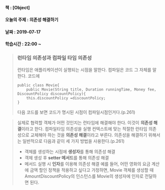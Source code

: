 #### 책 : [Object] 
#### 오늘의 주제 : 의존성 해결하기
#### 날짜 : 2019-07-17
#### 학습시간 : 22:00 ~


> ### 런타임 의존성과 컴파일 타임 의존성
> 런타임은 애플리케이션이 실행되는 시점을 말한다. 컴파일은 코드 그 자체를 말한다. 코드에 
> ```
> public class Movie{
>     public Movie(String title, Duration runningTime, Money fee, DiscountPolicy discountPolicy){
>     this.discountPolicy =discountPolicy;
> }
> ```
> 다음 코드를 보면 코드가 명시된 시점이 컴파일시점인거다.(p.261)


> 실제로 협력할 객체가 어떤 것인지는 런타임에 해결해야 한다. 이것이 **의존성 해결**이라고 한다. 컴파일타임 의존성을 실행 컨텍스트에 맞는 적절한 런타임 의존성으로 교체해야 하는 것을 **의존성 해결**이라고 부른다. 의존성을 해결하기 위해서는 일반적으로 다음과 같이 세 가지 방법을 사용한다.(p.261)
> * 객체를 생성하는 시점에 **생성자**를 통해 의존성 해결
> * 객체 생성 후 **setter 메서드**를 통해 의존성 해결
> * 메서드 실행 시 **인자**를 이용해 의존성 해결
>  예를 들어, 어떤 영화의 요금 계산에 금액 할인 정책을 적용하고 싶다고 가정하면, Movie 객체를 생성할 때 AmountDiscountPolicy의 인스턴스를 Movie의 생성자에 인자로 전달하면 된다.



